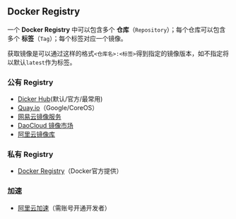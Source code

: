 ##  Docker Registry

一个 **Docker Registry** 中可以包含多个 **仓库**（`Repository`）；每个仓库可以包含多个 **标签**（`Tag`）；每个标签对应一个镜像。

获取镜像是可以通过这样的格式`<仓库名>:<标签>`得到指定的镜像版本，如不指定将以默认`latest`作为标签。

### 公有 Registry

* [Dicker Hub](https://hub.docker.com/)(默认/官方/最常用)
* [Quay.io](https://quay.io/repository/)（Google/CoreOS）
* [网易云镜像服务](https://c.163.com/hub#/m/library/)
* [DaoCloud 镜像市场](https://hub.daocloud.io/)
* [阿里云镜像库](https://cr.console.aliyun.com/) 

### 私有 Registry

* [Docker Registry](https://hub.docker.com/_/registry/)（Docker官方提供）



### 加速

* [阿里云加速](https://cr.console.aliyun.com/undefined/instances/mirrors)（需账号开通开发者）

